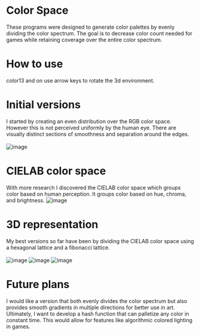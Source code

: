 # Color Space
These programs were designed to generate color palettes by evenly dividing the color spectrum. The goal is to decrease color count needed for games while retaining coverage over the entire color spectrum. 
# How to use
color13 and on use arrow keys to rotate the 3d environment.
# Initial versions
I started by creating an even distribution over the RGB color space. However this is not perceived uniformly by the human eye. There are visually distinct sections of smoothness and separation around the edges.
<br><br>
![image](https://github.com/user-attachments/assets/9d64204b-de6f-4de4-a8f0-dd7f8dffa543)
# CIELAB color space
With more research I discovered the CIELAB color space which groups color based on human perception. It groups color based on hue, chroma, and brightness.
![image](https://github.com/user-attachments/assets/007762f4-e44f-40d3-87a3-39f5e0e01880)
# 3D representation
My best versions so far have been by dividing the CIELAB color space using a hexagonal lattice and a fibonacci lattice.
<br><br>
![image](https://github.com/user-attachments/assets/7c85abb1-9807-4a68-bd01-61ac096d39d5)
![image](https://github.com/user-attachments/assets/285a2ee0-91b8-406e-8566-961bbe5f6662)
![image](https://github.com/user-attachments/assets/3890f6d8-367c-41c0-8925-831245f65caa)

# Future plans
I would like a version that both evenly divides the color spectrum but also provides smooth gradients in multiple directions for better use in art. Ultimately, I want to develop a hash function that can palletize any color in constant time. This would allow for features like algorithmic colored lighting in games. 
